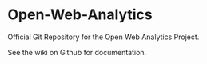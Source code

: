 # Open-Web-Analytics
Official Git Repository for the Open Web Analytics Project.

See the wiki on Github for documentation. 
